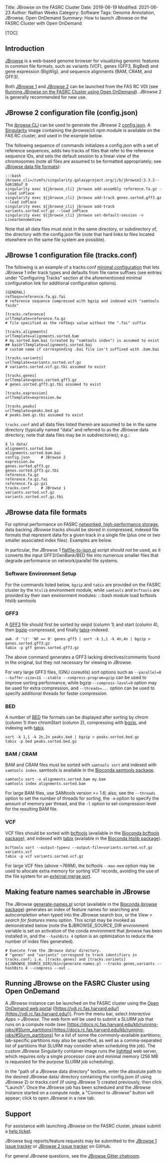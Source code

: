 Title: JBrowse on the FASRC Cluster
Date: 2019-06-19
Modified: 2021-06-23
Author: Nathan Weeks
Category: Software
Tags: Genome Annotation, JBrowse, Open OnDemand
Summary: How to launch JBrowse on the FASRC Cluster with Open OnDemand

[TOC]

## Introduction

[JBrowse](https://jbrowse.org/) is a web-based genome browser for visualizing genomic features in common file formats, such as variants (VCF), genes (GFF3, BigBed) and gene expression (BigWig), and sequence alignments (BAM, CRAM, and GFF3).

Both [JBrowse 1](https://jbrowse.org/jbrowse1.html) and [JBrowse 2](https://jbrowse.org/jb2/) can be launched from the FAS RC VDI (see [Running JBrowse on the FASRC Cluster using Open OnDemand](#running-jbrowse-on-the-fasrc-cluster-using-open-ondemand)).
JBrowse 2 is generally recommended for new use.

## JBrowse 2 configuration file (config.json)

The [jbrowse CLI](https://jbrowse.org/jb2/docs/cli/) can be used to generate the JBrowse 2 [config.json](https://jbrowse.org/jb2/docs/config_guide#intro-to-the-configjson).
A [Singularity](https://docs.rc.fas.harvard.edu/kb/singularity-on-the-cluster/) image containing the jbrowse/cli npm module is available on the FAS RC cluster, and used in the example below.

The following sequence of commands initializes a config.json with a set of reference sequences, adds two tracks of files that refer to the reference sequence IDs, and sets the default session to a linear view of the chromosomes (note all files are assumed to be formatted appropriately; see [JBrowse data file formats](#jbrowse-data-file-formats)):

    :::bash
    jbrowse_cli=/cvmfs/singularity.galaxyproject.org/j/b/jbrowse2:2.3.2--hd6180af_0
    singularity exec ${jbrowse_cli} jbrowse add-assembly reference.fa.gz --load inPlace
    singularity exec ${jbrowse_cli} jbrowse add-track genes.sorted.gff3.gz --load inPlace
    singularity exec ${jbrowse_cli} jbrowse add-track variants.sorted.vcf.gz --load inPlace
    singularity exec ${jbrowse_cli} jbrowse set-default-session -v LinearGenomeView

Note that all data files must exist in the same directory, or subdirectory of, the directory with the config.json file (note that hard links to files located elsewhere on the same file system are possible).

## JBrowse 1 configuration file (tracks.conf)

The following is an example of a tracks.conf [minimal configuration](https://jbrowse.org/docs/minimal.html) that lets JBrowse 1 infer track types and defaults from file name suffixes (see entries under "Configuring Tracks" section at the aforementioned minimal configuration link for additional configuration options).

```
[GENERAL]
refSeqs=reference.fa.gz.fai
# reference sequence compressed with bgzip and indexed with "samtools faidx"

[tracks.reference]
urlTemplate=reference.fa.gz
# file specified as the refSeqs value without the ".fai" suffix

[tracks.alignments]
urlTemplate=alignments.sorted.bam
# my.sorted.bam.bai (created by "samtools index") is assumed to exist
## baiUrlTemplate=alignments.sorted.bai
# custom name if corresponding .bai file isn't suffixed with .bam.bai

[tracks.variants]
urlTemplate=variants.sorted.vcf.gz
# variants.sorted.vcf.gz.tbi assumed to exist

[tracks.genes]
urlTemplate=genes.sorted.gff3.gz
# genes.sorted.gff3.gz.tbi assumed to exist

[tracks.expression]
urlTemplate=expression.bw

[tracks.peaks]
urlTemplate=peaks.bed.gz
# peaks.bed.gz.tbi assumed to exist
```

`tracks.conf` and all data files listed therein are assumed to be in the same directory (typically named "data" and referred to as the JBrowse data directory; note that data files may be in subdirectories); e.g.:

```
$ ls data/
alignments.sorted.bam
alignments.sorted.bam.bai
config.json     # JBrowse 2
expression.bw
genes.sorted.gff3.gz
genes.sorted.gff3.gz.tbi
reference.fa.gz
reference.fa.gz.fai
reference.fa.gz.gzi
tracks.conf     # JBrowse 1
variants.sorted.vcf.gz
variants.sorted.vcf.gz.tbi
```

## JBrowse data file formats

For optimal performance on FASRC [networked, high-performance storage](https://www.rc.fas.harvard.edu/resources/odyssey-storage/#Networked_High-performance_Shared_Scratch_Storage),  data backing JBrowse tracks should be stored in compressed, indexed file formats that represent data for a given track in a single file (plus one or two smaller associated index files).
Examples are below.

In particular, the JBrowse 1 [flatfile-to-json.pl](https://jbrowse.org/docs/flatfile-to-json.pl.html) script should *not* be used, as it converts the input GFF3/GenBank/BED file into numerous smaller files that degrade performance on network/parallel file systems.

### Software Environment Setup

For the commands listed below, `bgzip` and `tabix` are provided on the FASRC cluster by the `htslib` environment module, while `samtools` and `bcftools` are provided by their own environment modules:
    :::bash
    module load bcftools htslib samtools

### GFF3

A [GFF3](https://github.com/The-Sequence-Ontology/Specifications/blob/master/gff3.md) file should first be sorted by seqid (column 1) and start (column 4), then [bgzip](https://www.htslib.org/doc/bgzip.html)-compressed, and finally [tabix](https://www.htslib.org/doc/tabix.html)-indexed.

```
awk -F '\t' 'NF == 9' genes.gff3 | sort -k 1,1 -k 4n,4n | bgzip > genes.sorted.gff3.gz
tabix -p gff genes.sorted.gff3.gz
```

The above command generates a GFF3 lacking directives/comments found in the original, but they not necessary for viewing in JBrowse.

For very large GFF3 files, (GNU coreutils) sort options such as `--parallel=8 --buffer-size=1G --stable --compress-program=gzip` can be used to improve sorting performance, while bgzip `--compress-level=9` option may be used for extra compression, and `--threads=...` option can be used to specify additional threads for faster compression.

### BED

A number of [BED](https://genome.ucsc.edu/FAQ/FAQformat.html#format1) file formats can be displayed after sorting by chrom (column 1) then chromStart (column 2), compressing with [bgzip](https://www.htslib.org/doc/bgzip.html), and indexing with [tabix](https://www.htslib.org/doc/tabix.html).

```
sort -k 1,1 -k 2n,2n peaks.bed | bgzip > peaks.sorted.bed.gz
tabix -p bed peaks.sorted.bed.gz
```

### BAM / CRAM

BAM and CRAM files must be sorted with `samtools sort` and indexed with `samtools index`.
samtools is available in the [Bioconda samtools package](https://bioconda.github.io/recipes/samtools/README.html).

```
samtools sort -o alignments.sorted.bam my.bam
samtools index alignments.sorted.bam
```

For large BAM files, use SAMtools version >= 1.6; also, see the `--threads` option to set the number of threads for sorting, the `-m` option to specify the amount of memory per thread, and the `-l` option to set compression level for the resulting BAM file.

### VCF

VCF files should be sorted with [bcftools](https://www.htslib.org/doc/bcftools.html#sort) (available in the [Bioconda bcftools package](https://bioconda.github.io/recipes/bcftools/README.html)), and indexed with [tabix](https://www.htslib.org/doc/tabix.html) (available in the [Bioconda htslib package](https://bioconda.github.io/recipes/htslib/README.html)).

```
bcftools sort --output-type=z --output-file=variants.sorted.vcf.gz variants.vcf
tabix -p vcf variants.sorted.vcf.gz
```

For large VCF files (above ~768M), the bcftools `--max-mem` option may be used to allocate extra memory for sorting VCF records, avoiding the use of the file system for an [external merge sort](https://en.wikipedia.org/wiki/External_sorting#External_merge_sort).

## Making feature names searchable in JBrowse

The JBrowse [generate-names.pl](https://jbrowse.org/docs/generate-names.pl.html) script (available in the [Bioconda jbrowse package](https://bioconda.github.io/recipes/jbrowse/README.html)) generates an index of feature names for searching and autocompletion when typed into the JBrowse search box, or the *View > search for features* menu option. This script may be invoked as demonstrated below (note the $JBROWSE_SOURCE_DIR environment variable is set on activation of the conda environment that jbrowse has been installed in, and the `--hashBits 4` option is an optimization to reduce the number of index files generated).

```
# Execute from the JBrowse data/ directory.
# "genes" and "variants" correspond to track identifiers in tracks.conf; i.e. [tracks.genes] and [tracks.variants]
${JBROWSE_SOURCE_DIR}/bin/generate-names.pl --tracks genes,variants --hashBits 4 --compress --out .
```

## Running JBrowse on the FASRC Cluster using Open OnDemand

A JBrowse instance can be launched on the FASRC cluster using the [Open OnDemand web portal](https://docs.rc.fas.harvard.edu/kb/virtual-desktop/) ([https://vdi.rc.fas.harvard.edu/](https://vdi.rc.fas.harvard.edu/)).
From the menu bar, select *Interactive Apps > JBrowse*.
The web form will be used to submit a SLURM job that runs on a compute node (see [https://docs.rc.fas.harvard.edu/kb/running-jobs/#Slurm_partitions](https://docs.rc.fas.harvard.edu/kb/running-jobs/#Slurm_partitions) for a list of some the commonly-available partitions; lab-specific partitions may also be specified, as well as a comma-separated list of partitions that SLURM may consider when scheduling the job).
The custom JBrowse Singularity container image runs the [lighttpd](https://www.lighttpd.net/) web server, which requires only a single processor core and minimal memory (256 MB is requested for the purpose SLURM job scheduling).

In the "path of a JBrowse data directory" textbox, enter the absolute path to the desired JBrowse data/ directory containing the config.json (if using JBrowse 2) or tracks.conf (if using JBrowse 1) created previously, then click "Launch".
Once the JBrowse job has been scheduled and the JBrowse instance started on a compute node, a "Connect to JBrowse" button will appear; click to open JBrowse in a new tab.

## Support

For assistance with launching JBrowse on the FASRC cluster, please submit a [help ticket](https://portal.rc.fas.harvard.edu/rcrt/submit_ticket).

JBrowse bug reports/feature requests may be submitted to the [JBrowse 1 issue tracker](https://github.com/GMOD/jbrowse/issues) or [JBrowse 2 issue tracker](https://github.com/GMOD/jbrowse-components) on GitHub.

For general JBrowse questions, see the [JBrowse Gitter chatroom](https://gitter.im/GMOD/jbrowse).
